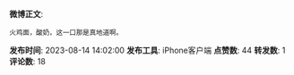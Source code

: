 **微博正文**: 
```
火鸡面，酸奶，这一口那是真地道啊。
```
**发布时间**: 2023-08-14 14:02:00
**发布工具**: iPhone客户端
**点赞数**: 44
**转发数**: 1
**评论数**: 18
